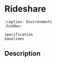 # Rideshare
```{toctree}
:caption: Environments
:hidden:

specification
baselines
```

## Description
